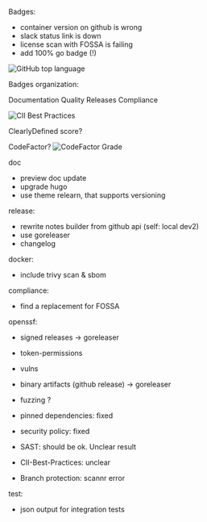 Badges:

* container version on github is wrong
* slack status link is down
* license scan with FOSSA is failing
* add 100% go badge (!)

![GitHub top language](https://img.shields.io/github/languages/top/go-swagger/go-swagger)


Badges organization:

Documentation
Quality
Releases
Compliance

![CII Best Practices](https://img.shields.io/cii/:metric/:projectId)

ClearlyDefined score?

CodeFactor?
![CodeFactor Grade](https://img.shields.io/codefactor/grade/github/go-swagger/go-swagger)

doc
* preview doc update
* upgrade hugo
* use theme relearn, that supports versioning

release:
* rewrite notes builder from github api (self: local dev2)
* use goreleaser
* changelog

docker:
* include trivy scan & sbom

compliance:
* find a replacement for FOSSA

openssf:
* signed releases -> goreleaser
* token-permissions
* vulns
* binary artifacts (github release) -> goreleaser

* fuzzing ?
* pinned dependencies: fixed
* security policy: fixed
* SAST: should be ok. Unclear result
* CII-Best-Practices: unclear
* Branch protection: scannr error


test:
* json output for integration tests

